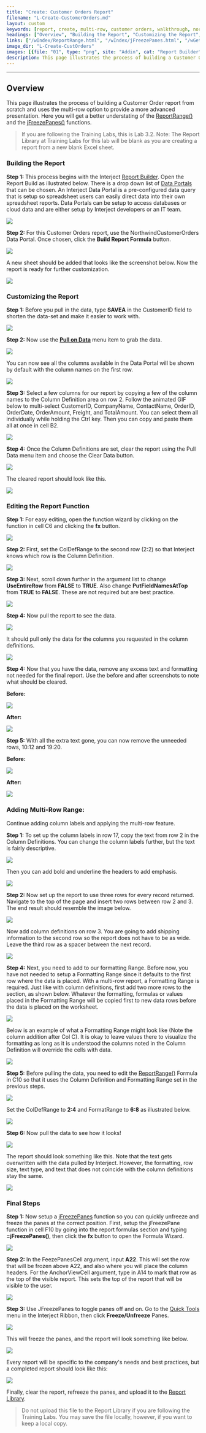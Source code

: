```yaml
---
title: "Create: Customer Orders Report"
filename: "L-Create-CustomerOrders.md"
layout: custom
keywords: [report, create, multi-row, customer orders, walkthrough, northwind customer orders, jFreezePanes]
headings: ["Overview", "Building the Report", "Customizing the Report", "Editing the Report Function", "Adding Multi-Row Range:", "Final Steps"]
links: ["/wIndex/ReportRange.html", "/wIndex/jFreezePanes.html", "/wGetStarted/INTERJECT-Ribbon-Menu-Items.html#report-builder", "/wIndex/Common-Dataportal-Index.html", "/wPortal/INTERJECT-Ribbon-Menu-Items.html#pulldata", "/wIndex/ReportRange.html", "/wIndex/jFreezePanes.html", "/wGetStarted/INTERJECT-Ribbon-Menu-Items.html#quick-tools", "/wAbout/ReportLibraryLinks.html"]
image_dir: "L-Create-CustOrders"
images: [{file: "01", type: "png", site: "Addin", cat: "Report Builder", sub: "", report: "", ribbon: "Simple", config: ""},{file: "02", type: "png", site: "Addin", cat: "Report Builder", sub: "", report: "NorthwindCustomerOrders", ribbon: "Simple", config: ""},{file: "03", type: "jpg", site: "Addin", cat: "Report", sub: "", report: "NorthwindCustomerOrders", ribbon: "", config: "Yes"},{file: "04", type: "jpg", site: "Addin", cat: "Report", sub: "", report: "NorthwindCustomerOrders", ribbon: "", config: "Yes"},{file: "05", type: "png", site: "Addin", cat: "Pull Data", sub: "", report: "NorthwindCustomerOrders", ribbon: "Simple", config: "Yes"},{file: "06", type: "png", site: "Addin", cat: "Report", sub: "", report: "NorthwindCustomerOrders", ribbon: "", config: "Yes"},{file: "07", type: "gif", site: "Excel", cat: "Right Click Menu", sub: "Copy & Paste", report: "NorthwindCustomerOrders", ribbon: "Simple", config: "Yes"},{file: "08", type: "png", site: "Addin", cat: "Pull Data", sub: "", report: "NorthwindCustomerOrders", ribbon: "", config: "Yes"},{file: "9", type: "jpg", site: "Addin", cat: "Report", sub: "", report: "NorthwindCustomerOrders", ribbon: "", config: "Yes"},{file: "10", type: "jpg", site: "Excel", cat: "Function Wizard", sub: "", report: "NorthwindCustomerOrders", ribbon: "", config: "Yes"},{file: "11", type: "jpg", site: "Excel", cat: "Function Wizard", sub: "", report: "NorthwindCustomerOrders", ribbon: "", config: "Yes"},{file: "12", type: "jpg", site: "Excel", cat: "Function Wizard", sub: "", report: "NorthwindCustomerOrders", ribbon: "", config: "Yes"},{file: "13", type: "png", site: "Addin", cat: "Pull Data", sub: "", report: "NorthwindCustomerOrders", ribbon: "Simple", config: "Yes"},{file: "14", type: "jpg", site: "Addin", cat: "Report", sub: "", report: "NorthwindCustomerOrders", ribbon: "", config: "Yes"},{file: "15", type: "jpg", site: "Addin", cat: "Report", sub: "", report: "NorthwindCustomerOrders", ribbon: "", config: "Yes"},{file: "16", type: "jpg", site: "Addin", cat: "Report", sub: "", report: "", ribbon: "", config: "Yes"},{file: "16b", type: "png", site: "Excel", cat: "Right Click Menu", sub: "", report: "", ribbon: "", config: "Yes"},{file: "17", type: "png", site: "Addin", cat: "Report", sub: "", report: "", ribbon: "", config: "Yes"},{file: "18", type: "jpg", site: "Excel", cat: "Right Click Menu", sub: "", report: "", ribbon: "", config: "Yes"},{file: "19", type: "jpg", site: "Addin", cat: "Report", sub: "", report: "", ribbon: "", config: "Yes"},{file: "20", type: "jpg", site: "Addin", cat: "Report", sub: "", report: "", ribbon: "", config: "Yes"},{file: "21", type: "jpg", site: "Addin", cat: "Report", sub: "", report: "", ribbon: "", config: "Yes"},{file: "22", type: "jpg", site: "Addin", cat: "Report", sub: "", report: "", ribbon: "", config: "Yes"},{file: "23", type: "jpg", site: "Addin", cat: "Report", sub: "", report: "", ribbon: "", config: "Yes"},{file: "24", type: "png", site: "Excel", cat: "Function Wizard", sub: "", report: "", ribbon: "", config: "Yes"},{file: "25", type: "png", site: "Excel", cat: "Function Wizard", sub: "", report: "", ribbon: "", config: "Yes"},{file: "26", type: "png", site: "Addin", cat: "Pull Data", sub: "", report: "", ribbon: "Simple", config: "Yes"},{file: "27", type: "png", site: "Addin", cat: "Report", sub: "", report: "", ribbon: "", config: "Yes"},{file: "28", type: "png", site: "Excel", cat: "Function Wizard", sub: "", report: "", ribbon: "", config: "Yes"},{file: "29", type: "png", site: "Excel", cat: "Function Wizard", sub: "", report: "", ribbon: "", config: "Yes"},{file: "30", type: "png", site: "Addin", cat: "Quick Tools", sub: "", report: "", ribbon: "Simple", config: "Yes"},{file: "31", type: "png", site: "Addin", cat: "Report", sub: "", report: "", ribbon: "", config: ""},{file: "32", type: "png", site: "Addin", cat: "Report", sub: "", report: "", ribbon: "", config: ""}]
description: This page illustrates the process of building a Customer Order report from scratch and uses the multi-row option to provide a more advanced presentation.
---
```

* * *

##  Overview

This page illustrates the process of building a Customer Order report from scratch and uses the multi-row option to provide a more advanced presentation. Here you will get a better understating of the [ReportRange()](/wIndex/ReportRange.html) and the [jFreezePanes()](/wIndex/jFreezePanes.html) functions.

<blockquote class=lab_info>
If you are following the Training Labs, this is Lab 3.2. Note: The Report Library at Training Labs for this lab will be blank as you are creating a report from a new blank Excel sheet.
</blockquote>

###  Building the Report

**Step 1:** This process begins with the Interject [Report Builder](/wGetStarted/INTERJECT-Ribbon-Menu-Items.html#report-builder). Open the Report Build as illustrated below. There is a drop down list of  [Data Portals](/wIndex/Common-Dataportal-Index.html) that can be chosen. An Interject Data Portal is a pre-configured data query that is setup so spreadsheet users can easily direct data into their own spreadsheet reports. Data Portals can be setup to access databases or cloud data and are either setup by Interject developers or an IT team.

![](/images/L-Create-CustOrders/01.png)
<br>

**Step 2:** For this Customer Orders report, use the NorthwindCustomerOrders Data Portal. Once chosen, click the **Build Report Formula** button.

![](/images/L-Create-CustOrders/02.png)
<br>

A new sheet should be added that looks like the screenshot below. Now the report is ready for further customization.

![](/images/L-Create-CustOrders/03.jpg)
<br>

###  Customizing the Report

**Step 1:** Before you pull in the data, type **SAVEA** in the CustomerID field to shorten the data-set and make it easier to work with.

![](/images/L-Create-CustOrders/04.jpg)
<br>

**Step 2:** Now use the [**Pull on Data**](/wPortal/INTERJECT-Ribbon-Menu-Items.html#pulldata) menu item to grab the data.

![](/images/L-Create-CustOrders/05.png)
<br>

You can now see all the columns available in the Data Portal will be shown by default with the column names on the first row.

![](/images/L-Create-CustOrders/06.png)
<br>

**Step 3:** Select a few columns for our report by copying a few of the column names to the Column Definition area on row 2. Follow the animated GIF below to multi-select CustomerID, CompanyName, ContactName, OrderID, OrderDate, OrderAmount, Freight, and TotalAmount. You can select them all individually while holding the Ctrl key. Then you can copy and paste them all at once in cell B2.

![](/images/L-Create-CustOrders/07.gif)
<br>

**Step 4:** Once the Column Definitions are set, clear the report using the Pull Data menu item and choose the Clear Data button.

![](/images/L-Create-CustOrders/08.png)
<br>

The cleared report should look like this.

![](/images/L-Create-CustOrders/9.jpg)
<br>

###  Editing the Report Function

**Step 1:** For easy editing, open the function wizard by clicking on the function in cell C6 and clicking the **fx** button.

![](/images/L-Create-CustOrders/10.jpg)
<br>

**Step 2:** First, set the ColDefRange to the second row (2:2) so that Interject knows which row is the Column Definition.

![](/images/L-Create-CustOrders/11.jpg)
<br>

**Step 3:** Next, scroll down further in the argument list to change **UseEntireRow** from **FALSE** to **TRUE**. Also change **PutFieldNamesAtTop** from **TRUE** to **FALSE**. These are not required but are best practice.

![](/images/L-Create-CustOrders/12.jpg)
<br>

**Step 4:** Now pull the report to see the data.

![](/images/L-Create-CustOrders/13.png)
<br>

It should pull only the data for the columns you requested in the column definitions.

![](/images/L-Create-CustOrders/14.jpg)
<br>

**Step 4:** Now that you have the data, remove any excess text and formatting not needed for the final report. Use the before and after screenshots to note what should be cleared.

**Before:**

![](/images/L-Create-CustOrders/15.jpg)
<br>

**After:**

![](/images/L-Create-CustOrders/16.jpg)
<br>

**Step 5:** With all the extra text gone, you can now remove the unneeded rows, 10:12 and 19:20.

**Before:**

![](/images/L-Create-CustOrders/16b.png)
<br>

**After:**

![](/images/L-Create-CustOrders/17.png)
<br>

###  Adding Multi-Row Range:

Continue adding column labels and applying the multi-row feature.

**Step 1:** To set up the column labels in row 17, copy the text from row 2 in the Column Definitions. You can change the column labels further, but the text is fairly descriptive.

![](/images/L-Create-CustOrders/18.jpg)
<br>

Then you can add bold and underline the headers to add emphasis.

![](/images/L-Create-CustOrders/19.jpg)
<br>

**Step 2:** Now set up the report to use three rows for every record returned. Navigate to the top of the page and insert two rows between row 2 and 3. The end result should resemble the image below.

![](/images/L-Create-CustOrders/20.jpg)
<br>

Now add column definitions on row 3. You are going to add shipping information to the second row so the report does not have to be as wide. Leave the third row as a spacer between the next record.

![](/images/L-Create-CustOrders/21.jpg)
<br>

**Step 4:** Next, you need to add to our formatting Range. Before now, you have not needed to setup a Formatting Range since it defaults to the first row where the data is placed. With a multi-row report, a Formatting Range is required. Just like with column definitions, first add two more rows to the section, as shown below. Whatever the formatting, formulas or values placed in the Formatting Range will be copied first to new data rows before the data is placed on the worksheet.

![](/images/L-Create-CustOrders/22.jpg)
<br>

Below is an example of what a Formatting Range might look like (Note the column addition after Col C). It is okay to leave values there to visualize the formatting as long as it is understood the columns noted in the Column Definition will override the cells with data.

![](/images/L-Create-CustOrders/23.jpg)
<br>

**Step 5:** Before pulling the data, you need to edit the [ReportRange()](/wIndex/ReportRange.html) Formula in C10 so that it uses the Column Definition and Formatting Range set in the previous steps.

![](/images/L-Create-CustOrders/24.png)
<br>

Set the ColDefRange to **2:4** and FormatRange to **6:8** as illustrated below.

![](/images/L-Create-CustOrders/25.png)
<br>

**Step 6:** Now pull the data to see how it looks!

![](/images/L-Create-CustOrders/26.png)
<br>

The report should look something like this. Note that the text gets overwritten with the data pulled by Interject. However, the formatting, row size, text type, and text that does not coincide with the column definitions stay the same.

![](/images/L-Create-CustOrders/27.png)
<br>

###  Final Steps

**Step 1:** Now setup a [jFreezePanes](/wIndex/jFreezePanes.html) function so you can quickly unfreeze and freeze the panes at the correct position. First, setup the jFreezePane function in cell F10 by going into the report formulas section and typing **=jFreezePanes()**, then click the **fx** button to open the Formula Wizard.

![](/images/L-Create-CustOrders/28.png)
<br>

**Step 2:** In the FeezePanesCell argument, input **A22**. This will set the row that will be frozen above A22, and also where you will place the column headers. For the AnchorViewCell argument, type in A14 to mark that row as the top of the visible report. This sets the top of the report that will be visible to the user.

![](/images/L-Create-CustOrders/29.png)
<br>

**Step 3:** Use JFreezePanes to toggle panes off and on. Go to the [Quick Tools](/wGetStarted/INTERJECT-Ribbon-Menu-Items.html#quick-tools) menu in the Interject Ribbon, then click **Freeze/Unfreeze** Panes.

![](/images/L-Create-CustOrders/30.png)
<br>

This will freeze the panes, and the report will look something like below.

![](/images/L-Create-CustOrders/31.png)
<br>

Every report will be specific to the company's needs and best practices, but a completed report should look like this:

![](/images/L-Create-CustOrders/32.png)
<br>

Finally, clear the report, refreeze the panes, and upload it to the [Report Library](/wAbout/ReportLibraryLinks.html).

<blockquote class=lab_info>
Do not upload this file to the Report Library if you are following the Training Labs. You may save the file locally, however, if you want to keep a local copy.
</blockquote>
